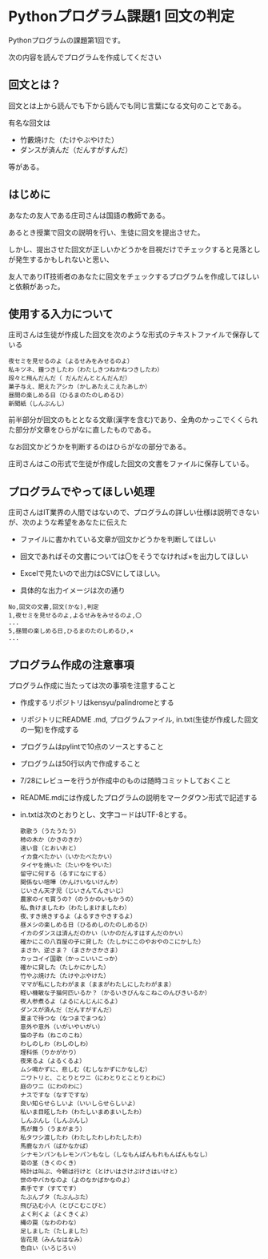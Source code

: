 # Pythonプログラム課題1 回文の判定

Pythonプログラムの課題第1回です。

次の内容を読んでプログラムを作成してください



## 回文とは？

回文とは上から読んでも下から読んでも同じ言葉になる文句のことである。

有名な回文は

- 竹藪焼けた（たけやぶやけた）
- ダンスが済んだ（だんすがすんだ）

等がある。



## はじめに

あなたの友人である庄司さんは国語の教師である。

あるとき授業で回文の説明を行い、生徒に回文を提出させた。

しかし、提出させた回文が正しいかどうかを目視だけでチェックすると見落としが発生するかもしれないと思い、

友人でありIT技術者のあなたに回文をチェックするプログラムを作成してほしいと依頼があった。



## 使用する入力について

庄司さんは生徒が作成した回文を次のような形式のテキストファイルで保存している

```
夜セミを見せるのよ（よるせみをみせるのよ）
私キツネ、鐘つきしたわ（わたしきつねかねつきしたわ）
段々と飛んだんだ（ だんだんととんだんだ）
菓子与え、肥えたアシカ（かしあたえこえたあしか）
昼間の楽しめる日（ひるまのたのしめるひ）
新聞紙（しんぶんし）
```

前半部分が回文のもととなる文章(漢字を含む)であり、全角のかっこでくくられた部分が文章をひらがなに直したものである。

なお回文かどうかを判断するのはひらがなの部分である。

庄司さんはこの形式で生徒が作成した回文の文書をファイルに保存している。



## プログラムでやってほしい処理

庄司さんはIT業界の人間ではないので、プログラムの詳しい仕様は説明できないが、次のような希望をあなたに伝えた

- ファイルに書かれている文章が回文かどうかを判断してほしい

- 回文であればその文書については〇をそうでなければ×を出力してほしい
- Excelで見たいので出力はCSVにしてほしい。
- 具体的な出力イメージは次の通り

```
No,回文の文書,回文(かな),判定
1,夜セミを見せるのよ,よるせみをみせるのよ,〇
...
5,昼間の楽しめる日,ひるまのたのしめるひ,×
...
```



## プログラム作成の注意事項

プログラム作成に当たっては次の事項を注意すること

- 作成するリポジトリはkensyu/palindromeとする

- リポジトリにREADME .md, プログラムファイル, in.txt(生徒が作成した回文の一覧)を作成する

- プログラムはpylintで10点のソースとすること

- プログラムは50行以内で作成すること

- 7/28にレビューを行うが作成中のものは随時コミットしておくこと

- README.mdには作成したプログラムの説明をマークダウン形式で記述する

- in.txtは次のとおりとし、文字コードはUTF-8とする。

  ```
  歌歌う（うたうたう）
  柿の木か（かきのきか）
  遠い音（とおいおと）
  イカ食べたかい（いかたべたかい）
  タイヤを焼いた（たいやをやいた）
  留守に何する（るすになにする）
  関係ない喧嘩（かんけいないけんか）
  じいさん天才児（じいさんてんさいじ）
  農家のイモ買うの?（のうかのいもかうの）
  私､負けましたわ（わたしまけましたわ）
  夜､すき焼きするよ（よるすきやきするよ）
  昼メシの楽しめる日（ひるめしのたのしめるひ）
  イカのダンスは済んだのかい（いかのだんすはすんだのかい）
  確かにこの八百屋の子に貸した（たしかにこのやおやのこにかした）
  まさか、逆さま？（まさかさかさま）
  カッコイイ国歌（かっこいいこっか）
  確かに貸した（たしかにかした）
  竹やぶ焼けた（たけやぶやけた）
  ママが私にしたわがまま（ままがわたしにしたわがまま）
  軽い機敏な子猫何匹いるか？（かるいきびんなこねこのんびきいるか）
  夜人参煮るよ（よるにんじんにるよ）
  ダンスが済んだ（だんすがすんだ）
  夏まで待つな（なつまでまつな）
  意外や意外（いがいやいがい）
  猫の子ね（ねこのこね）
  わしのしわ（わしのしわ）
  理科係（りかがかり）
  夜来るよ（よるくるよ）
  ムシ鳴かずに、悲しむ（むしなかずにかなしむ）
  ニワトリと、ことりとワニ（にわとりとことりとわに）
  庭のワニ（にわのわに）
  ナスですな（なすですな）
  良い知らせらしいよ（いいしらせらしいよ）
  私いま目眩したわ（わたしいまめまいしたわ）
  しんぶんし（しんぶんし）
  馬が舞う（うまがまう）
  私タワシ渡したわ（わたしたわしわたしたわ）
  馬鹿なカバ（ばかなかば）
  シナモンパンもレモンパンもなし（しなもんぱんもれもんぱんもなし）
  菊の茎（きくのくき）
  時計は叫ぶ、今朝は行けと（とけいはさけぶけさはいけと）
  世の中バカなのよ（よのなかばかなのよ）
  素手です（すてです）
  たぶんブタ（たぶんぶた）
  飛び込む小人（とびこむこびと）
  よく利くよ（よくきくよ）
  縄の罠（なわのわな）
  足しました（たしました）
  皆花見（みんなはなみ）
  色白い（いろじろい）
  ```

  